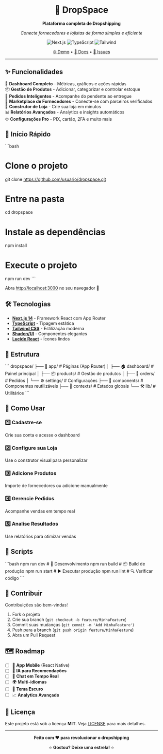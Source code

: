 <div align="center">

# 🚀 DropSpace

**Plataforma completa de Dropshipping**

*Conecte fornecedores e lojistas de forma simples e eficiente*

![Next.js](https://img.shields.io/badge/Next.js-14-black?style=for-the-badge&logo=next.js)
![TypeScript](https://img.shields.io/badge/TypeScript-007ACC?style=for-the-badge&logo=typescript&logoColor=white)
![Tailwind](https://img.shields.io/badge/Tailwind-38B2AC?style=for-the-badge&logo=tailwind-css&logoColor=white)

[🌐 Demo](https://dropspace-demo.vercel.app) • [📖 Docs](https://docs.dropspace.com) • [🐛 Issues](https://github.com/usuario/dropspace/issues)

</div>

---

## ✨ Funcionalidades

🏪 **Dashboard Completo** - Métricas, gráficos e ações rápidas  
📦 **Gestão de Produtos** - Adicionar, categorizar e controlar estoque  
🛒 **Pedidos Inteligentes** - Acompanhe do pendente ao entregue  
🤝 **Marketplace de Fornecedores** - Conecte-se com parceiros verificados  
🎨 **Construtor de Loja** - Crie sua loja em minutos  
📊 **Relatórios Avançados** - Analytics e insights automáticos  
⚙️ **Configurações Pro** - PIX, cartão, 2FA e muito mais  

## 🚀 Início Rápido

\`\`\`bash
# Clone o projeto
git clone https://github.com/usuario/dropspace.git

# Entre na pasta
cd dropspace

# Instale as dependências
npm install

# Execute o projeto
npm run dev
\`\`\`

Abra [http://localhost:3000](http://localhost:3000) no seu navegador 🎉

## 🛠️ Tecnologias

- **[Next.js 14](https://nextjs.org)** - Framework React com App Router
- **[TypeScript](https://typescriptlang.org)** - Tipagem estática
- **[Tailwind CSS](https://tailwindcss.com)** - Estilização moderna
- **[Shadcn/UI](https://ui.shadcn.com)** - Componentes elegantes
- **[Lucide React](https://lucide.dev)** - Ícones lindos

## 📁 Estrutura

\`\`\`
dropspace/
├── 📱 app/                 # Páginas (App Router)
│   ├── 🏠 dashboard/      # Painel principal
│   ├── 📦 products/       # Gestão de produtos
│   ├── 🛒 orders/         # Pedidos
│   └── ⚙️ settings/       # Configurações
├── 🧩 components/         # Componentes reutilizáveis
├── 🔐 contexts/           # Estados globais
└── 🛠️ lib/               # Utilitários
\`\`\`

## 🎯 Como Usar

### 1️⃣ **Cadastre-se**
Crie sua conta e acesse o dashboard

### 2️⃣ **Configure sua Loja**
Use o construtor visual para personalizar

### 3️⃣ **Adicione Produtos**
Importe de fornecedores ou adicione manualmente

### 4️⃣ **Gerencie Pedidos**
Acompanhe vendas em tempo real

### 5️⃣ **Analise Resultados**
Use relatórios para otimizar vendas

## 📜 Scripts

\`\`\`bash
npm run dev      # 🚀 Desenvolvimento
npm run build    # 📦 Build de produção
npm run start    # ▶️ Executar produção
npm run lint     # 🔍 Verificar código
\`\`\`

## 🤝 Contribuir

Contribuições são bem-vindas! 

1. Fork o projeto
2. Crie sua branch (`git checkout -b feature/MinhaFeature`)
3. Commit suas mudanças (`git commit -m 'Add MinhaFeature'`)
4. Push para a branch (`git push origin feature/MinhaFeature`)
5. Abra um Pull Request

## 🗺️ Roadmap

- [ ] 📱 **App Mobile** (React Native)
- [ ] 🤖 **IA para Recomendações**
- [ ] 💬 **Chat em Tempo Real**
- [ ] 🌍 **Multi-idiomas**
- [ ] 🎨 **Tema Escuro**
- [ ] 📈 **Analytics Avançado**

## 📄 Licença

Este projeto está sob a licença **MIT**. Veja [LICENSE](LICENSE) para mais detalhes.

---

<div align="center">

**Feito com ❤️ para revolucionar o dropshipping**

⭐ **Gostou? Deixe uma estrela!** ⭐

</div>
